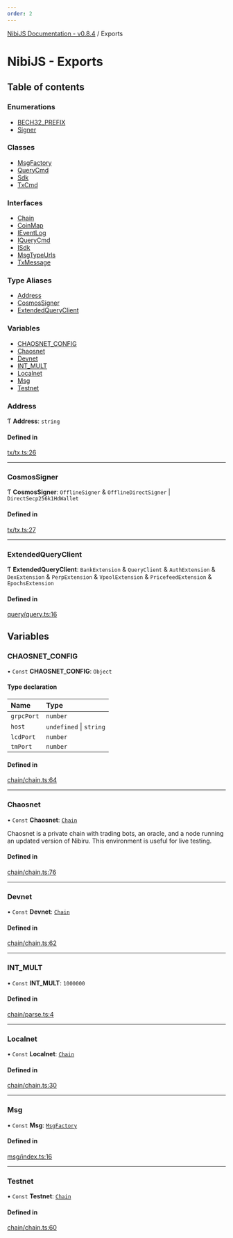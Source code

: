 ```yaml
---
order: 2
---
```


[NibiJS Documentation - v0.8.4](README.md) / Exports

# NibiJS - Exports

## Table of contents

### Enumerations

- [BECH32\_PREFIX](enums/BECH32_PREFIX.md)
- [Signer](enums/Signer.md)

### Classes

- [MsgFactory](classes/MsgFactory.md)
- [QueryCmd](classes/QueryCmd.md)
- [Sdk](classes/Sdk.md)
- [TxCmd](classes/TxCmd.md)

### Interfaces

- [Chain](interfaces/Chain.md)
- [CoinMap](interfaces/CoinMap.md)
- [IEventLog](interfaces/IEventLog.md)
- [IQueryCmd](interfaces/IQueryCmd.md)
- [ISdk](interfaces/ISdk.md)
- [MsgTypeUrls](interfaces/MsgTypeUrls.md)
- [TxMessage](interfaces/TxMessage.md)

### Type Aliases

- [Address](exports.md#address)
- [CosmosSigner](exports.md#cosmossigner)
- [ExtendedQueryClient](exports.md#extendedqueryclient)

### Variables

- [CHAOSNET\_CONFIG](exports.md#chaosnet_config)
- [Chaosnet](exports.md#chaosnet)
- [Devnet](exports.md#devnet)
- [INT\_MULT](exports.md#int_mult)
- [Localnet](exports.md#localnet)
- [Msg](exports.md#msg)
- [Testnet](exports.md#testnet)


### Address

Ƭ **Address**: `string`

#### Defined in

[tx/tx.ts:26](https://github.com/NibiruChain/ts-sdk/blob/fd87694/packages/nibijs/src/tx/tx.ts#L26)

___

### CosmosSigner

Ƭ **CosmosSigner**: `OfflineSigner` & `OfflineDirectSigner` \| `DirectSecp256k1HdWallet`

#### Defined in

[tx/tx.ts:27](https://github.com/NibiruChain/ts-sdk/blob/fd87694/packages/nibijs/src/tx/tx.ts#L27)

___

### ExtendedQueryClient

Ƭ **ExtendedQueryClient**: `BankExtension` & `QueryClient` & `AuthExtension` & `DexExtension` & `PerpExtension` & `VpoolExtension` & `PricefeedExtension` & `EpochsExtension`

#### Defined in

[query/query.ts:16](https://github.com/NibiruChain/ts-sdk/blob/fd87694/packages/nibijs/src/query/query.ts#L16)

## Variables

### CHAOSNET\_CONFIG

• `Const` **CHAOSNET\_CONFIG**: `Object`

#### Type declaration

| Name | Type |
| :------ | :------ |
| `grpcPort` | `number` |
| `host` | `undefined` \| `string` |
| `lcdPort` | `number` |
| `tmPort` | `number` |

#### Defined in

[chain/chain.ts:64](https://github.com/NibiruChain/ts-sdk/blob/fd87694/packages/nibijs/src/chain/chain.ts#L64)

___

### Chaosnet

• `Const` **Chaosnet**: [`Chain`](interfaces/Chain.md)

Chaosnet is a private chain with trading bots, an oracle, and a node
running an updated version of Nibiru. This environment is useful for live
testing.

#### Defined in

[chain/chain.ts:76](https://github.com/NibiruChain/ts-sdk/blob/fd87694/packages/nibijs/src/chain/chain.ts#L76)

___

### Devnet

• `Const` **Devnet**: [`Chain`](interfaces/Chain.md)

#### Defined in

[chain/chain.ts:62](https://github.com/NibiruChain/ts-sdk/blob/fd87694/packages/nibijs/src/chain/chain.ts#L62)

___

### INT\_MULT

• `Const` **INT\_MULT**: ``1000000``

#### Defined in

[chain/parse.ts:4](https://github.com/NibiruChain/ts-sdk/blob/fd87694/packages/nibijs/src/chain/parse.ts#L4)

___

### Localnet

• `Const` **Localnet**: [`Chain`](interfaces/Chain.md)

#### Defined in

[chain/chain.ts:30](https://github.com/NibiruChain/ts-sdk/blob/fd87694/packages/nibijs/src/chain/chain.ts#L30)

___

### Msg

• `Const` **Msg**: [`MsgFactory`](classes/MsgFactory.md)

#### Defined in

[msg/index.ts:16](https://github.com/NibiruChain/ts-sdk/blob/fd87694/packages/nibijs/src/msg/index.ts#L16)

___

### Testnet

• `Const` **Testnet**: [`Chain`](interfaces/Chain.md)

#### Defined in

[chain/chain.ts:60](https://github.com/NibiruChain/ts-sdk/blob/fd87694/packages/nibijs/src/chain/chain.ts#L60)

